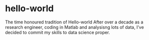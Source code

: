 # hello-world
The time honoured tradition of Hello-world
After over a decade as a research engineer, coding in Matlab and analysisng lots of data, I've decided to commit my skills to data science proper.

